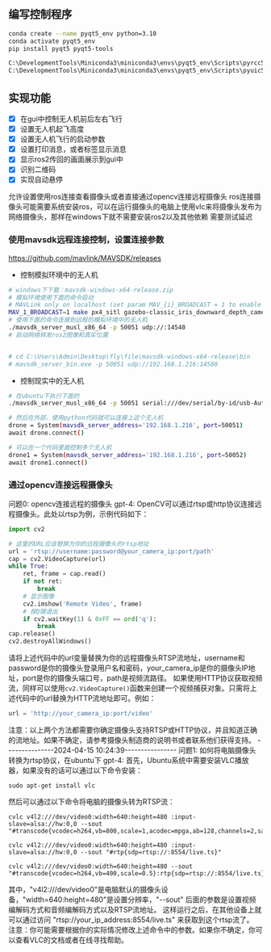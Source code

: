 ## 编写控制程序

```bash
conda create --name pyqt5_env python=3.10
conda activate pyqt5_env
pip install pyqt5 pyqt5-tools

C:\DevelopmentTools\Miniconda3\miniconda3\envs\pyqt5_env\Scripts\pyrcc5.exe res/res.qrc -o res/res_rc.py
C:\DevelopmentTools\Miniconda3\miniconda3\envs\pyqt5_env\Scripts\pyuic5.exe fly_gui.ui -o fly_gui.py  --import-from=res
```

## 实现功能

- [x] 在gui中控制无人机前后左右飞行
- [x] 设置无人机起飞高度
- [x] 设置无人机飞行的启动参数
- [x] 设置打印消息，或者标签显示消息
- [x] 显示ros2传回的画面展示到gui中
- [x] 识别二维码
- [x] 实现自动悬停

允许设置使用ros连接查看摄像头或者直接通过opencv连接远程摄像头
ros连接摄像头可能需要系统安装ros，可以在运行摄像头的电脑上使用vlc来将摄像头发布为网络摄像头，那样在windows下就不需要安装ros2以及其他依赖
需要测试延迟

### 使用mavsdk远程连接控制，设置连接参数

https://github.com/mavlink/MAVSDK/releases

- 控制模拟环境中的无人机

```bash
# windows下下载：mavsdk-windows-x64-release.zip
# 模拟环境使用下面的命令启动
# MAVLink only on localhost (set param MAV_{i}_BROADCAST = 1 to enable network)
MAV_1_BROADCAST=1 make px4_sitl gazebo-classic_iris_downward_depth_camera
# 使用下面的命令连接到远程的模拟环境中的无人机
./mavsdk_server_musl_x86_64 -p 50051 udp://:14540
# 启动网络转发ros2图像和真实位置


# cd C:\Users\Admin\Desktop\fly\file\mavsdk-windows-x64-release\bin
# mavsdk_server_bin.exe -p 50051 udp://192.168.1.216:14580
```

- 控制现实中的无人机

```bash
# 在ubuntu下执行下面的
./mavsdk_server_musl_x86_64 -p 50051 serial:///dev/serial/by-id/usb-Auterion_PX4_FMU_v6C.x_0-if00 

# 然后在外部，使用python代码就可以连接上这个无人机
drone = System(mavsdk_server_address='192.168.1.216', port=50051)
await drone.connect()

# 可以在一个代码里面控制多个无人机
drone1 = System(mavsdk_server_address='192.168.1.216', port=50052)
await drone1.connect()
```

### 通过opencv连接远程摄像头

问题0:
opencv连接远程的摄像头
gpt-4:
OpenCV可以通过rtsp或http协议连接远程摄像头。此处以rtsp为例，示例代码如下：

```python
import cv2

# 这里的URL应该替换为你的远程摄像头的rtsp地址
url = 'rtsp://username:password@your_camera_ip:port/path'
cap = cv2.VideoCapture(url)
while True:
    ret, frame = cap.read()
    if not ret:
        break
    # 显示图像
    cv2.imshow('Remote Video', frame)
    # 按Q键退出
    if cv2.waitKey(1) & 0xFF == ord('q'):
        break
cap.release()
cv2.destroyAllWindows()
```

请将上述代码中的url变量替换为你的远程摄像头RTSP流地址，username和password是你的摄像头登录用户名和密码，your_camera_ip是你的摄像头IP地址，port是你的摄像头端口号，path是视频流路径。
如果使用HTTP协议获取视频流，同样可以使用`cv2.VideoCapture()`函数来创建一个视频捕获对象。只需将上述代码中的url替换为HTTP流地址即可。例如：

```python
url = 'http://your_camera_ip:port/video'
```

注意：以上两个方法都需要你确定摄像头支持RTSP或HTTP协议，并且知道正确的流地址。如果不确定，请参考摄像头制造商的说明书或者联系他们获得支持。
---------------2024-04-15 10:24:39----------------
问题1:
如何将电脑摄像头转换为rtsp协议，在ubuntu下
gpt-4:
首先，Ubuntu系统中需要安装VLC播放器，如果没有的话可以通过以下命令安装：

```shell
sudo apt-get install vlc
```

然后可以通过以下命令将电脑的摄像头转为RTSP流：

```shell
cvlc v4l2:///dev/video0:width=640:height=480 :input-slave=alsa://hw:0,0 --sout "#transcode{vcodec=h264,vb=800,scale=1,acodec=mpga,ab=128,channels=2,samplerate=44100}:rtp{sdp=rtsp://:8554/live.ts}"

cvlc v4l2:///dev/video0:width=640:height=480 :input-slave=alsa://hw:0,0 --sout "#rtp{sdp=rtsp://:8554/live.ts}"

cvlc v4l2:///dev/video0:width=640:height=480 --sout "#transcode{vcodec=h264,vb=400,scale=0.5}:rtp{sdp=rtsp://:8554/live.ts}"
```

其中，"v4l2:///dev/video0"是电脑默认的摄像头设备，"width=640:height=480"是设置分辨率，"--sout"
后面的参数是设置视频编解码方式和音频编解码方式以及RTSP流地址。
这样运行之后，在其他设备上就可以通过访问 "rtsp://your_ip_address:8554/live.ts" 来获取到这个rtsp流了。
注意：你可能需要根据你的实际情况修改上述命令中的参数。如果你不确定，你可以查看VLC的文档或者在线寻找帮助。


